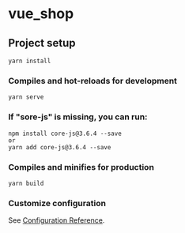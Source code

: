 # vue_shop

## Project setup
```
yarn install
```

### Compiles and hot-reloads for development
```
yarn serve
```

### If "sore-js" is missing, you can run:
```
npm install core-js@3.6.4 --save
or
yarn add core-js@3.6.4 --save
```

### Compiles and minifies for production
```
yarn build
```

### Customize configuration
See [Configuration Reference](https://cli.vuejs.org/config/).
